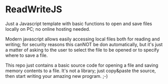 # ReadWriteJS
Just a Javascript template with basic functions to open and save files locally on PC; no online hosting needed.

Modern javascript allows easily accessing local files both for reading and writing; for security reasons this canNOT be don automatically, but it's just a matter of asking to the user to select the file to be opened or to specify where to save a file.

This repo just contains a basic source code for opening a file and saving memory contents to a file. It's not a library; just copy&paste the source, then start writing your amazing new program. ;-)

